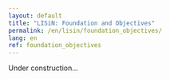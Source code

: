 ```yaml
---
layout: default
title: "LISiN: Foundation and Objectives"
permalink: /en/lisin/foundation_objectives/
lang: en
ref: foundation_objectives
---
```


Under construction...
